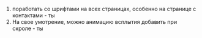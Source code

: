 1. поработать со шрифтами на всех страницах, особенно на странице с контактами - ты
   <!-- 2. переименовать страницы +  -->
   <!-- 3. сделать активной кнопку закрытия в форме + -->
   <!-- 4. добавить страницу по умолчанию в роуты +  -->
   <!-- 5. поработать с отступами в футере + -->
   <!-- 6. в футере изменить часть меню "О нас" на "Контакты" + -->
   <!-- 7. контакты разбить по строчно, а не все описание в одну кучу.  + -->
   <!-- 8. Попробовать выровнить карту до высоты в 200px или более, на свое усмотрение + -->
   <!-- 9. По возможности убрать, после отправки сообщения/письма сделать оповещение без обертки со скролл баром. + (скрыл скролл) -->
2. На свое умотрение, можно анимацию всплытия добавить при скроле - ты
   <!-- 3. Поставить в титуле название страницы  -->
   <!-- 4. Добавить ключевые слова для парса. - не понял о чем ты, но добавил keywords в header -->
      <!-- 13. Добавить изображение во вкладку favicon  -->
      <!-- 14. Настроить редирект при введение неверного пути страницы + -->
